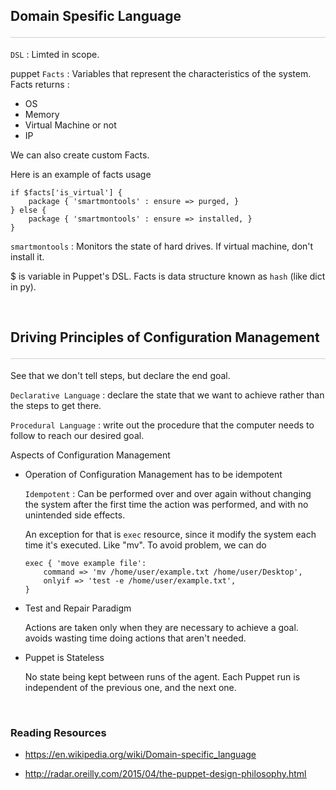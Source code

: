 <style>hr{opacity: 20%; height: 1px!important; margin-bottom:0px!important</style>

## Domain Spesific Language <hr/>
`DSL` : Limted in scope. 

puppet `Facts` : Variables that represent the characteristics of the system.<br>
Facts returns :
- OS
- Memory
- Virtual Machine or not
- IP

We can also create custom Facts. 

Here is an example of facts usage
```puppet
if $facts['is_virtual'] {
    package { 'smartmontools' : ensure => purged, }
} else {
    package { 'smartmontools' : ensure => installed, }
}
```
`smartmontools` : Monitors the state of hard drives. If virtual machine, don't install it.

\$ is variable in Puppet's DSL. Facts is data structure known as `hash` (like dict in py).

<br>

## Driving Principles of Configuration Management <hr/>
See that we don't tell steps, but declare the end goal.

`Declarative Language` : declare the state that we want to achieve rather than the steps to get there.

`Procedural Language` : write out the procedure that the computer needs to follow to reach our desired goal.<br>

Aspects of Configuration Management
- Operation of Configuration Management has to be idempotent

    `Idempotent` : Can be performed over and over again without changing the system after the first time the action was performed, and with no unintended side effects.

    An exception for that is `exec` resource, since it modify the system each time it's executed. Like "mv". To avoid problem, we can do
    ```puppet
    exec { 'move example file': 
        command => 'mv /home/user/example.txt /home/user/Desktop',
        onlyif => 'test -e /home/user/example.txt',
    }
    ```

- Test and Repair Paradigm

    Actions are taken only when they are necessary to achieve a goal. avoids wasting time doing actions that aren't needed.

- Puppet is Stateless

    No state being kept between runs of the agent. Each Puppet run is independent of the previous one, and the next one. 

<br>

### Reading Resources
<ul><li><p><a href="https://en.wikipedia.org/wiki/Domain-specific_language" title="" target="_blank" rel="noopener nofollow" aria-label=""><u>https://en.wikipedia.org/wiki/Domain-specific_language</u></a></p></li><li><p><a href="http://radar.oreilly.com/2015/04/the-puppet-design-philosophy.html" title="" target="_blank" rel="noopener nofollow" aria-label=""><u>http://radar.oreilly.com/2015/04/the-puppet-design-philosophy.html</u></a></p></li></ul>